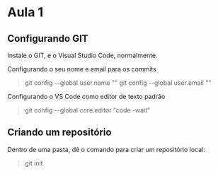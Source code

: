 # Aula 1

## Configurando GIT

Instale o GIT, e o Visual Studio Code, normalmente.

Configurando o seu nome e email para os commits

> git config --global user.name "<seu nome>"
> git config --global user.email "<seu email>"

Configurando o VS Code como editor de texto padrão

> git config --global core.editor "code -wait"

## Criando um repositório

Dentro de uma pasta, dê o comando para criar um repositório local:

> git init

